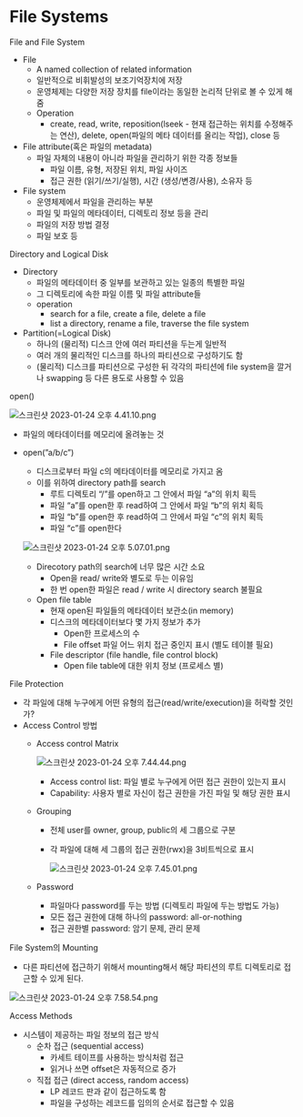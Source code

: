 # File Systems

File and File System

- File
    - A named collection of related information
    - 일반적으로 비휘발성의 보조기억장치에 저장
    - 운영체제는 다양한 저장 장치를 file이라는 동일한 논리적 단위로 볼 수 있게 해 줌
    - Operation
        - create, read, write, reposition(lseek - 현재 접근하는 위치를 수정해주는 연산), delete, open(파일의 메타 데이터를 올리는 작업), close 등
- File attribute(혹은 파일의 metadata)
    - 파일 자체의 내용이 아니라 파일을 관리하기 위한 각종 정보들
        - 파일 이름, 유형, 저장된 위치, 파일 사이즈
        - 접근 권한 (읽기/쓰기/실행), 시간 (생성/변경/사용), 소유자 등
- File system
    - 운영체제에서 파일을 관리하는 부분
    - 파일 및 파일의 메타데이터, 디렉토리 정보 등을 관리
    - 파일의 저장 방법 결정
    - 파일 보호 등

Directory and Logical Disk

- Directory
    - 파일의 메타데이터 중 일부를 보관하고 있는 일종의 특별한 파일
    - 그 디렉토리에 속한 파일 이름 및 파일 attribute들
    - operation
        - search for a file, create a file, delete a file
        - list a directory, rename a file, traverse the file system
- Partition(=Logical Disk)
    - 하나의 (물리적) 디스크 안에 여러 파티션을 두는게 일반적
    - 여러 개의 물리적인 디스크를 하나의 파티션으로 구성하기도 함
    - (물리적) 디스크를 파티션으로 구성한 뒤 각각의 파티션에 file system을 깔거나 swapping 등 다른 용도로 사용할 수 있음

open()

![스크린샷 2023-01-24 오후 4.41.10.png](https://s3-us-west-2.amazonaws.com/secure.notion-static.com/07dfbea0-a565-47c3-970e-0ddc8c0fd5ee/%E1%84%89%E1%85%B3%E1%84%8F%E1%85%B3%E1%84%85%E1%85%B5%E1%86%AB%E1%84%89%E1%85%A3%E1%86%BA_2023-01-24_%E1%84%8B%E1%85%A9%E1%84%92%E1%85%AE_4.41.10.png)

- 파일의 메타데이터를 메모리에 올려놓는 것
- open(”a/b/c”)
    - 디스크로부터 파일 c의 메타데이터를 메모리로 가지고 옴
    - 이를 위하여 directory path를 search
        - 루트 디렉토리 “/”를 open하고 그 안에서 파일 “a”의 위치 획득
        - 파일 “a”를 open한 후 read하여 그 안에서 파일 “b”의 위치 획득
        - 파일 “b”를 open한 후 read하여 그 안에서 파일 “c”의 위치 획득
        - 파일 “c”를 open한다
    
    ![스크린샷 2023-01-24 오후 5.07.01.png](https://s3-us-west-2.amazonaws.com/secure.notion-static.com/efd612cb-d7c8-4292-9e1f-2bcd52fe0630/%E1%84%89%E1%85%B3%E1%84%8F%E1%85%B3%E1%84%85%E1%85%B5%E1%86%AB%E1%84%89%E1%85%A3%E1%86%BA_2023-01-24_%E1%84%8B%E1%85%A9%E1%84%92%E1%85%AE_5.07.01.png)
    
    - Direcotory path의 search에 너무 많은 시간 소요
        - Open을 read/ write와 별도로 두는 이유임
        - 한 번 open한 파일은 read / write 시 directory search 불필요
    - Open file table
        - 현재 open된 파일들의 메타데이터 보관소(in memory)
        - 디스크의 메타데이터보다 몇 가지 정보가 추가
            - Open한 프로세스의 수
            - File offset 파일 어느 위치 접근 중인지 표시 (별도 테이블 필요)
        - File descriptor (file handle, file control block)
            - Open file table에 대한 위치 정보 (프로세스 별)

File Protection

- 각 파일에 대해 누구에게 어떤 유형의 접근(read/write/execution)을 허락할 것인가?
- Access Control 방법
    - Access control Matrix
        
        ![스크린샷 2023-01-24 오후 7.44.44.png](https://s3-us-west-2.amazonaws.com/secure.notion-static.com/fb747385-a56d-4015-aa21-cbb2a439c3c6/%E1%84%89%E1%85%B3%E1%84%8F%E1%85%B3%E1%84%85%E1%85%B5%E1%86%AB%E1%84%89%E1%85%A3%E1%86%BA_2023-01-24_%E1%84%8B%E1%85%A9%E1%84%92%E1%85%AE_7.44.44.png)
        
        - Access control list: 파일 별로 누구에게 어떤 접근 권한이 있는지 표시
        - Capability: 사용자 별로 자신이 접근 권한을 가진 파일 및 해당 권한 표시
    - Grouping
        - 전체 user를 owner, group, public의 세 그룹으로 구분
        - 각 파일에 대해 세 그룹의 접근 권한(rwx)을 3비트씩으로 표시
            
            ![스크린샷 2023-01-24 오후 7.45.01.png](https://s3-us-west-2.amazonaws.com/secure.notion-static.com/0c0e73b7-e0cb-4d97-b97c-f4f1a92921ab/%E1%84%89%E1%85%B3%E1%84%8F%E1%85%B3%E1%84%85%E1%85%B5%E1%86%AB%E1%84%89%E1%85%A3%E1%86%BA_2023-01-24_%E1%84%8B%E1%85%A9%E1%84%92%E1%85%AE_7.45.01.png)
            
    - Password
        - 파일마다 password를 두는 방법 (디렉토리 파일에 두는 방법도 가능)
        - 모든 접근 권한에 대해 하나의 password: all-or-nothing
        - 접근 권한별 password: 암기 문제, 관리 문제

File System의 Mounting

- 다른 파티션에 접근하기 위해서 mounting해서 해당 파티션의 루트 디렉토리로 접근할 수 있게 된다.

![스크린샷 2023-01-24 오후 7.58.54.png](https://s3-us-west-2.amazonaws.com/secure.notion-static.com/6db8238b-b26a-4a9d-b96f-eef0abe1630c/%E1%84%89%E1%85%B3%E1%84%8F%E1%85%B3%E1%84%85%E1%85%B5%E1%86%AB%E1%84%89%E1%85%A3%E1%86%BA_2023-01-24_%E1%84%8B%E1%85%A9%E1%84%92%E1%85%AE_7.58.54.png)

Access Methods

- 시스템이 제공하는 파일 정보의 접근 방식
    - 순차 접근 (sequential access)
        - 카세트 테이프를 사용하는 방식처럼 접근
        - 읽거나 쓰면 offset은 자동적으로 증가
    - 직접 접근 (direct access, random access)
        - LP 레코드 판과 같이 접근하도록 함
        - 파일을 구성하는 레코드를 임의의 순서로 접근할 수 있음
